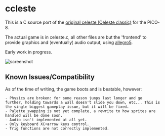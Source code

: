 # ccleste

This is a C source port of the [original celeste (Celeste classic)](https://www.lexaloffle.com/bbs/?tid=2145) for the PICO-8.

The actual game is in celeste.c, all other files are but the 'frontend' to provide graphics and (eventually) audio output, using [allegro5](https://liballeg.org/).

Early work in progress.

![screenshot](https://raw.githubusercontent.com/lemon-sherbet/ccleste/master/screenshot.png)

## Known Issues/Compatibility

As of the time of writing, the game boots and is beatable, however:

	- Physics are broken: for some reason jumps last longer and go further, holding towards a wall doesn't slide you down, etc... This is the single biggest gameplay issue, but it will be fixed.
	- Palette swapping is not yet complete, a rewrite to how sprites are handled will be done soon.
	- Audio isn't implemented at all yet.
	- Only keyboard XC+arrow keys control.
	- Trig functions are not correctly implemented.
